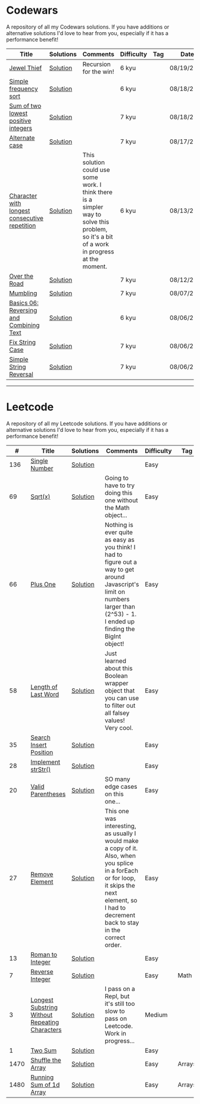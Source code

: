 # Codewars

A repository of all my Codewars solutions.  If you have additions or alternative solutions I'd love to hear from you, especially if it has a performance benefit!

|      Title     |   Solutions   | Comments  | Difficulty  | Tag  | Date                 
|----------------|---------------|--------|-------------|-------------|---------
|[Jewel Thief](https://www.codewars.com/kata/5b40a38f6be5d82775000003/train/javascript)|[Solution](./javascript-solutions/codewars/jewel-thief.js) |Recursion for the win!|6 kyu||08/19/2020|
|[Simple frequency sort](https://www.codewars.com/kata/5a8d2bf60025e9163c0000bc/train/javascript)|[Solution](./javascript-solutions/codewars/simple-frequency-sort.js) ||6 kyu||08/18/2020|
|[Sum of two lowest positive integers](https://www.codewars.com/kata/558fc85d8fd1938afb000014/train/javascript)|[Solution](./javascript-solutions/codewars/sum-two-lowest-positive.js) ||7 kyu||08/18/2020|
|[Alternate case](https://www.codewars.com/kata/57a62154cf1fa5b25200031e/train/javascript)|[Solution](./javascript-solutions/codewars/alternate-case.js) ||7 kyu||08/17/2020|
|[Character with longest consecutive repetition](https://www.codewars.com/kata/586d6cefbcc21eed7a001155/train/javascript)|[Solution](./javascript-solutions/codewars/char-with-longest-con-rep.js) |This solution could use some work. I think there is a simpler way to solve this problem, so it's a bit of a work in progress at the moment.|6 kyu||08/13/2020|
|[Over the Road](https://www.codewars.com/kata/5f0ed36164f2bc00283aed07/train/javascript)|[Solution](./javascript-solutions/codewars/over-the-road.js) ||7 kyu||08/12/2020|
|[Mumbling](https://www.codewars.com/kata/5667e8f4e3f572a8f2000039/javascript)|[Solution](./javascript-solutions/codewars/mumbling.js) ||7 kyu||08/07/2020|
|[Basics 06: Reversing and Combining Text](https://www.codewars.com/kata/56b861671d36bb0aa8000819/solutions/javascript/)|[Solution](./javascript-solutions/codewars/reversing-and-combining-text.js) ||6 kyu||08/06/2020|
|[Fix String Case](https://www.codewars.com/kata/5b180e9fedaa564a7000009a/train/javascript)|[Solution](./javascript-solutions/codewars/fix-string-case.js) ||7 kyu||08/06/2020|
|[Simple String Reversal](https://www.codewars.com/kata/5a71939d373c2e634200008e/train/javascript)|[Solution](./javascript-solutions/codewars/simple-string-reversal.js) ||7 kyu||08/06/2020|

---------------------------------------------------------------------------------------------------------------------------------------------------------

# Leetcode

A repository of all my Leetcode solutions.  If you have additions or alternative solutions I'd love to hear from you, especially if it has a performance benefit!

|  #  |      Title     |   Solutions   | Comments  | Difficulty  | Tag  | Date                 
|-----|----------------|---------------|--------|-------------|-------------|---------
|136|[Single Number](https://leetcode.com/problems/single-number/)|[Solution](./javascript-solutions/leetcode/single-number.js) ||Easy||08/05/2020|
|69|[Sqrt(x)](https://leetcode.com/problems/sqrtx/)|[Solution](./javascript-solutions/leetcode/sqrtx.js) |Going to have to try doing this one without the Math object...|Easy||07/30/2020|
|66|[Plus One](https://leetcode.com/problems/plus-one/)|[Solution](./javascript-solutions/leetcode/plus-one.js) |Nothing is ever quite as easy as you think! I had to figure out a way to get around Javascript's limit on numbers larger than (2^53) - 1. I ended up finding the BigInt object!|Easy||07/29/2020|
|58|[Length of Last Word](https://leetcode.com/problems/length-of-last-word/)|[Solution](./javascript-solutions/leetcode/length-of-last-word.js) |Just learned about this Boolean wrapper object that you can use to filter out all falsey values! Very cool. |Easy||07/28/2020|
|35|[Search Insert Position](https://leetcode.com/problems/search-insert-position/)|[Solution](./javascript-solutions/leetcode/search-insert-position.js) ||Easy||07/28/2020|
|28|[Implement strStr()](https://leetcode.com/problems/implement-strstr/)|[Solution](./javascript-solutions/leetcode/implement-strstr.js) ||Easy||07/27/2020|
|20|[Valid Parentheses](https://leetcode.com/problems/valid-parentheses/)|[Solution](./javascript-solutions/leetcode/valid-parentheses.js) |SO many edge cases on this one...|Easy||07/27/2020|
|27|[Remove Element](https://leetcode.com/problems/remove-element/)|[Solution](./javascript-solutions/leetcode/remove-element.js) |This one was interesting, as usually I would make a copy of it.  Also, when you splice in a forEach or for loop, it skips the next element, so I had to decrement back to stay in the correct order. |Easy||07/24/2020|
|13|[Roman to Integer](https://leetcode.com/problems/roman-to-integer/)|[Solution](./javascript-solutions/leetcode/roman-to-integer.js) | |Easy||07/23/2020|
|7|[Reverse Integer](https://leetcode.com/problems/reverse-integer/)|[Solution](./javascript-solutions/leetcode/reverse-integer.js) | |Easy|Math|07/23/2020|
|3|[Longest Substring Without Repeating Characters](https://leetcode.com/problems/longest-substring-without-repeating-characters/)|[Solution](./javascript-solutions/leetcode/longest-substring-without-repeat.js) |I pass on a Repl, but it's still too slow to pass on Leetcode. Work in progress...|Medium||07/22/2020|
|1|[Two Sum](https://leetcode.com/problems/two-sum/)|[Solution](./javascript-solutions/leetcode/two-sum.js) | |Easy||07/22/2020|
|1470|[Shuffle the Array](https://leetcode.com/problems/shuffle-the-array/)|[Solution](./javascript-solutions/leetcode/shuffle-the-array.js) | |Easy|Arrays|07/21/2020|
|1480|[Running Sum of 1d Array](https://leetcode.com/problems/running-sum-of-1d-array//)|[Solution](./javascript-solutions/leetcode/running-sum-of-1d-array.js) | |Easy|Arrays|07/21/2020|








